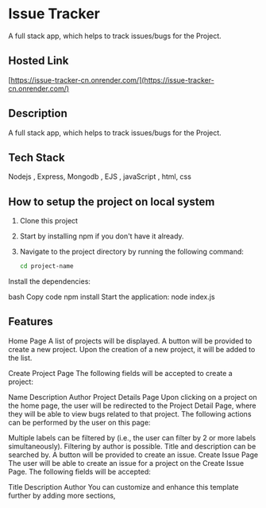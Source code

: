 # Issue Tracker

A full stack app, which helps to track issues/bugs for the Project.

## Hosted Link

[https://issue-tracker-cn.onrender.com/](https://issue-tracker-cn.onrender.com/)

## Description

A full stack app, which helps to track issues/bugs for the Project.

## Tech Stack

Nodejs , Express, Mongodb , EJS , javaScript , html, css

## How to setup the project on local system

1. Clone this project
2. Start by installing npm if you don't have it already.
3. Navigate to the project directory by running the following command:

   ```bash
   cd project-name
Install the dependencies:

bash
Copy code
npm install
Start the application:
node index.js

## Features
Home Page
A list of projects will be displayed. A button will be provided to create a new project. Upon the creation of a new project, it will be added to the list.

Create Project Page
The following fields will be accepted to create a project:

Name
Description
Author
Project Details Page
Upon clicking on a project on the home page, the user will be redirected to the Project Detail Page, where they will be able to view bugs related to that project. The following actions can be performed by the user on this page:

Multiple labels can be filtered by (i.e., the user can filter by 2 or more labels simultaneously).
Filtering by author is possible.
Title and description can be searched by.
A button will be provided to create an issue.
Create Issue Page
The user will be able to create an issue for a project on the Create Issue Page. The following fields will be accepted:

Title
Description
Author
You can customize and enhance this template further by adding more sections,
